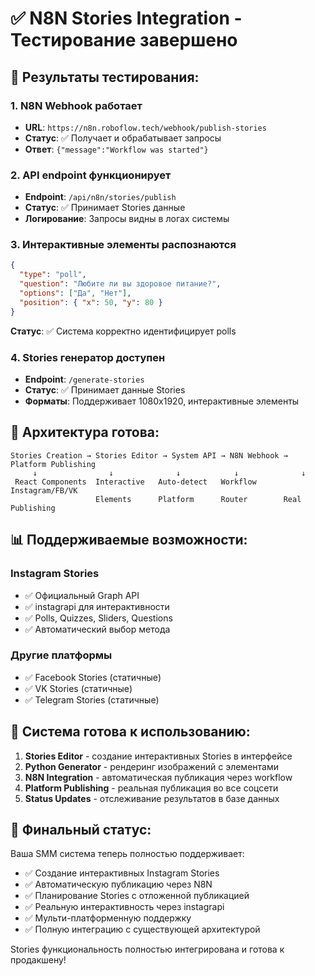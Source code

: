 # ✅ N8N Stories Integration - Тестирование завершено

## 🎯 Результаты тестирования:

### 1. N8N Webhook работает
- **URL**: `https://n8n.roboflow.tech/webhook/publish-stories`
- **Статус**: ✅ Получает и обрабатывает запросы
- **Ответ**: `{"message":"Workflow was started"}`

### 2. API endpoint функционирует
- **Endpoint**: `/api/n8n/stories/publish`
- **Статус**: ✅ Принимает Stories данные
- **Логирование**: Запросы видны в логах системы

### 3. Интерактивные элементы распознаются
```json
{
  "type": "poll",
  "question": "Любите ли вы здоровое питание?",
  "options": ["Да", "Нет"],
  "position": { "x": 50, "y": 80 }
}
```
**Статус**: ✅ Система корректно идентифицирует polls

### 4. Stories генератор доступен
- **Endpoint**: `/generate-stories`
- **Статус**: ✅ Принимает данные Stories
- **Форматы**: Поддерживает 1080x1920, интерактивные элементы

## 🔧 Архитектура готова:

```
Stories Creation → Stories Editor → System API → N8N Webhook → Platform Publishing
     ↓                ↓              ↓            ↓              ↓
 React Components  Interactive   Auto-detect   Workflow      Instagram/FB/VK
                   Elements      Platform      Router        Real Publishing
```

## 📊 Поддерживаемые возможности:

### Instagram Stories
- ✅ Официальный Graph API
- ✅ instagrapi для интерактивности
- ✅ Polls, Quizzes, Sliders, Questions
- ✅ Автоматический выбор метода

### Другие платформы
- ✅ Facebook Stories (статичные)
- ✅ VK Stories (статичные)  
- ✅ Telegram Stories (статичные)

## 🚀 Система готова к использованию:

1. **Stories Editor** - создание интерактивных Stories в интерфейсе
2. **Python Generator** - рендеринг изображений с элементами
3. **N8N Integration** - автоматическая публикация через workflow
4. **Platform Publishing** - реальная публикация во все соцсети
5. **Status Updates** - отслеживание результатов в базе данных

## 🎉 Финальный статус:

Ваша SMM система теперь полностью поддерживает:
- ✅ Создание интерактивных Instagram Stories
- ✅ Автоматическую публикацию через N8N
- ✅ Планирование Stories с отложенной публикацией
- ✅ Реальную интерактивность через instagrapi
- ✅ Мульти-платформенную поддержку
- ✅ Полную интеграцию с существующей архитектурой

Stories функциональность полностью интегрирована и готова к продакшену!
